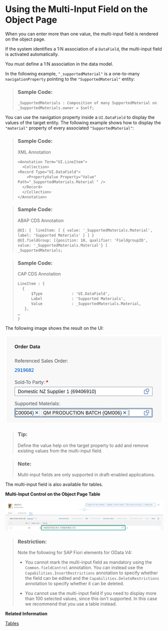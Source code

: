 <!-- loio04ff5b1a81344a8e8169ea99630ff4e5 -->

# Using the Multi-Input Field on the Object Page

When you can enter more than one value, the multi-input field is rendered on the object page.

If the system identifies a 1:N association of a `DataField`, the multi-input field is activated automatically.

You must define a 1:N association in the data model.

In the following example, `"_supportedMaterial"` is a one-to-many `navigationProperty` pointing to the `"SupportedMaterial"` entity:

> ### Sample Code:  
> ```
> _SupportedMaterials : Composition of many SupportedMaterial on _SupportedMaterials.owner = $self;
> 
> ```

You can use the navigation property inside a `UI.DataField` to display the values of the target entity. The following example shows how to display the `"material"` property of every associated `"SupportedMaterial"`:

> ### Sample Code:  
> XML Annotation
> 
> ```
> <Annotation Term="UI.LineItem">
>   <Collection>
> <Record Type="UI.DataField">
> 	  <PropertyValue Property="Value" Path="_SupportedMaterials.Material " />
> 	</Record>
>   </Collection>
> </Annotation>
> 
> ```

> ### Sample Code:  
> ABAP CDS Annotation
> 
> ```
> @UI: {  lineItem: [ { value: '_SupportedMaterials.Material', label: 'Supported Materials' } ] }
> @UI.fieldGroup: [{position: 10, qualifier: 'FieldgroupID',  value: '_SupportedMaterials.Material'} ]
> _SupportedMaterials;
> ```

> ### Sample Code:  
> CAP CDS Annotation
> 
> ```
> LineItem : {
> 	{
> 		$Type             : 'UI.DataField',
> 		Label			  : 'Supported Materials',
> 		Value             : _SupportedMaterials.Material,
> 	 },
> …
> }
> 
> ```

The following image shows the result on the UI:

![](images/Multi-Input_Control_on_the_Object_Page_d756a5b.png)

> ### Tip:  
> Define the value help on the target property to add and remove existing values from the multi-input field.

> ### Note:  
> Multi-input fields are only supported in draft-enabled applications.

The multi-input field is also available for tables.

  
  
**Multi-Input Control on the Object Page Table**

![](images/Smart_MultiInput_Control_on_the_Object_Page_Table_dcb027c.png "Multi-Input Control on the Object Page Table")

> ### Restriction:  
> Note the following for SAP Fiori elements for OData V4:
> 
> -   You cannot mark the multi-input field as mandatory using the `Common.fieldControl` annotation. You can instead use the `Capabilities.InsertRestrictions` annotation to specify whether the field can be edited and the `Capabilities.DeleteRestrictions` annotation to specify whether it can be deleted.
> 
> -   You cannot use the multi-input field if you need to display more than 100 selected values, since this isn't supported. In this case we recommend that you use a table instead.

**Related Information**  


[Tables](tables-c0f6592.md "SAP Fiori elements supports several table types.")

